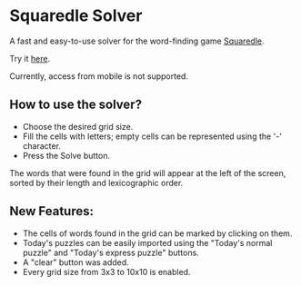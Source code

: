 # Squaredle Solver
A fast and easy-to-use solver for the word-finding game [Squaredle](https://squaredle.app/).

Try it [here](https://idanhalp.github.io/Squaredle-Solver/live/).

Currently, access from mobile is not supported.

## How to use the solver?
* Choose the desired grid size.
* Fill the cells with letters; empty cells can be represented using the '-' character.
* Press the Solve button.

The words that were found in the grid will appear at the left of the screen, sorted by their length and lexicographic order.

## New Features:
*  The cells of words found in the grid can be marked by clicking on them.
*  Today's puzzles can be easily imported using the "Today's normal puzzle" and "Today's express puzzle" buttons.
*  A "clear" button was added.
*  Every grid size from 3x3 to 10x10 is enabled.

